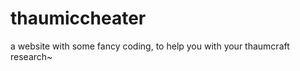 thaumiccheater
==============

a website with some fancy coding, to help you with your thaumcraft research~
